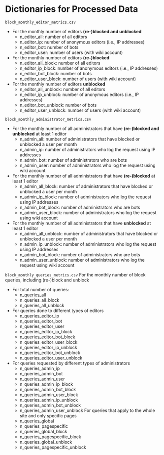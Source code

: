 # Dictionaries for Processed Data

`block_monthly_editor_metrics.csv`
- For the monthly number of editors **(re-)blocked and unblocked**
    - n_editor_all: number of all editors
    - n_editor_ip: number of anonymous editors (i.e., IP addresses) 
    - n_editor_bot: number of bots
    - n_editor_user: number of users (with wiki account)
- For the monthly number of editors **(re-)blocked** 
    - n_editor_all_block: number of all editors
    - n_editor_ip_block: number of anonymous editors (i.e., IP addresses) 
    - n_editor_bot_block: number of bots
    - n_editor_user_block: number of users (with wiki account)
- For the monthly number of editors **unblocked** 
    - n_editor_all_unblock: number of all editors
    - n_editor_ip_unblock: number of anonymous editors (i.e., IP addresses) 
    - n_editor_bot_unblock: number of bots
    - n_editor_user_unblock: number of users (with wiki account)

`block_monthly_administrator_metrics.csv`
- For the monthly number of all administrators that have **(re-)blocked and unblocked** at least 1 editor
    - n_admin_all: number of administrators that have blocked or unblocked a user per month
    - n_admin_ip: number of administrators who log the request using IP addresses
    - n_admin_bot: number of administrators who are bots
    - n_admin_user: number of administrators who log the request using wiki account
- For the monthly number of all administrators that have **(re-)blocked** at least 1 editor
    - n_admin_all_block: number of administrators that have blocked or unblocked a user per month
    - n_admin_ip_block: number of administrators who log the request using IP addresses
    - n_admin_bot_block: number of administrators who are bots
    - n_admin_user_block: number of administrators who log the request using wiki account
- For the monthly number of all administrators that have **unblocked** at least 1 editor
    - n_admin_all_unblock: number of administrators that have blocked or unblocked a user per month
    - n_admin_ip_unblock: number of administrators who log the request using IP addresses
    - n_admin_bot_block: number of administrators who are bots
    - n_admin_user_unblock: number of administrators who log the request using wiki account

`block_monthly_queries_metrics.csv`
For the monthly number of block queries, including (re-)block and unblock
- For total number of queries:
    - n_queries_all
    - n_queries_all_block
    - n_queries_all_unblock
- For queries done to different types of editors
    - n_queries_editor_ip
    - n_queries_editor_bot
    - n_queries_editor_user
    - n_queries_editor_ip_block
    - n_queries_editor_bot_block
    - n_queries_editor_user_block
    - n_queries_editor_ip_unblock
    - n_queries_editor_bot_unblock
    - n_queries_editor_user_unblock
- For queries requested by different types of administrators
    - n_queries_admin_ip
    - n_queries_admin_bot
    - n_queries_admin_user
    - n_queries_admin_ip_block
    - n_queries_admin_bot_block
    - n_queries_admin_user_block
    - n_queries_admin_ip_unblock
    - n_queries_admin_bot_unblock
    - n_queries_admin_user_unblock
For queries that apply to the whole site and only specific pages
    - n_queries_global
    - n_queries_pagespecific
    - n_queries_global_block
    - n_queries_pagespecific_block
    - n_queries_global_unblock
    - n_queries_pagespecific_unblock


